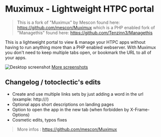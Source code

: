 # Muximux - Lightweight HTPC portal

> This is a fork of "Muximux" by Mescon found here:
> https://github.com/mescon/Muximux
> which is a PHP enabled fork of "Managethis" found here:
> https://github.com/Tenzinn3/Managethis

This is a lightweight portal to view & manage your HTPC apps without having to run anything more than a PHP enabled webserver.
With Muximux you don't need to keep multiple tabs open, or bookmark the URL to all of your apps.

![Desktop screenshot](https://i.imgur.com/gqdVM6p.jpg)
[More screenshots](#screenshots)

## Changelog / totoclectic's edits
* Create and use multiple links sets by just adding a word in the url (example: http://<url>/<set>)
* Optional apps short descriptions on landing pages
* Option to open the app in the new tab (when forbidden by X-Frame-Options)
* Cosmetic edits, typos fixes

> More infos : https://github.com/mescon/Muximux